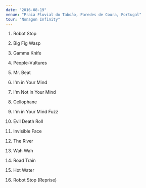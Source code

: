 ```yaml
---
date: "2016-08-19"
venue: "Praia Fluvial do Taboão, Paredes de Coura, Portugal"
tour: "Nonagon Infinity"
---
```



 1. Robot Stop

 2. Big Fig Wasp

 3. Gamma Knife

 4. People-Vultures

 5. Mr. Beat

 6. I'm in Your Mind

 7. I'm Not in Your Mind

 8. Cellophane

 9. I'm in Your Mind Fuzz

10. Evil Death Roll

11. Invisible Face

12. The River

13. Wah Wah

14. Road Train

15. Hot Water

16. Robot Stop
    (Reprise)


